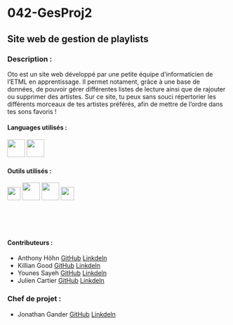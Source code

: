 # 042-GesProj2

## Site web de gestion de playlists

### Description : 
Oto est un site web développé par une petite équipe d’informaticien de l’ETML en apprentissage. Il permet notament, grâce à une base de données, de pouvoir gérer différentes listes de lecture ainsi que de rajouter ou supprimer des artistes. Sur ce site, tu peux sans souci répertorier les différents morceaux de tes artistes préférés, afin de mettre de l’ordre dans tes sons favoris !

#### Languages utilisés :
<code><img height="40" src="https://fofsoft.com/images/illustration/html_css_js.png"></code>
<code><img height="40" src="https://upload.wikimedia.org/wikipedia/commons/thumb/2/27/PHP-logo.svg/1280px-PHP-logo.svg.png"></code>

#### Outils utilisés :
<code><img height="30" src="https://scontent.fzrh2-1.fna.fbcdn.net/v/t1.0-1/cp0/c17.17.216.216a/s50x50/943214_620978634597584_2140317874_n.png?_nc_cat=111&ccb=1-3&_nc_sid=dbb9e7&_nc_ohc=ZCdPyEp7z3cAX9HUU5C&_nc_ht=scontent.fzrh2-1.fna&_nc_tp=30&oh=9121d354fd4e2c6ac13da59b31256913&oe=60693548"></code>
<code><img height="40" src="https://upload.wikimedia.org/wikipedia/fr/thumb/6/62/MySQL.svg/1200px-MySQL.svg.png"></code>
<code><img height="40" src="https://upload.wikimedia.org/wikipedia/commons/2/2f/PhpMyAdmin_logo_2010_hidef.svg"></code>
<code><img height="30" src="https://framalibre.org/sites/default/files/leslogos/Visual_Studio_Code_1.18_icon.png"></code>

<br/><br/></br>
#### Contributeurs :
* Anthony Höhn [GitHub](https://github.com/anthohn) [Linkdeln](https://www.linkedin.com/in/anthony-höhn-674320206)
* Killian Good [GitHub](https://github.com/KillianGood) [Linkdeln](https://www.linkedin.com/in/killian-good-89032a1b8)
* Younes Sayeh [GitHub](https://github.com/yousayeh) [Linkdeln](https://www.linkedin.com/in/younes-sayeh-172a38208/)
* Julien Cartier [GitHub](https://github.com/YaZOUU) [Linkdeln](https://www.linkedin.com/in/julien-cartier-9aa734208)

### Chef de projet :
* Jonathan Gander [GitHub](https://github.com/Jonathan-Gander) [Linkdeln](https://www.linkedin.com/in/jonathangander/)
